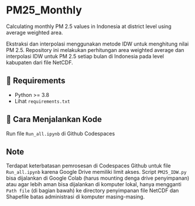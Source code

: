 # PM25_Monthly
Calculating monthly PM 2.5 values in Indonesia at district level using average weighted area.

Ekstraksi dan interpolasi menggunakan metode IDW untuk menghitung nilai PM 2.5.
Repository ini melakukan perhitungan area weighted average dan interpolasi IDW untuk PM 2.5 setiap bulan di Indonesia pada level kabupaten dari file NetCDF.

## 🔧 Requirements
- Python >= 3.8
- Lihat `requirements.txt`

## 🚀 Cara Menjalankan Kode

Run file `Run_all.ipynb` di Github Codespaces

## Note
Terdapat keterbatasan pemrosesan di Codespaces Github untuk file `Run_all.ipynb` karena Google Drive memiliki limit akses. Script `PM25_IDW.py` bisa dijalankan di Google Colab (harus mounting denga drive penyimpanan) atau agar lebih aman bisa dijalankan di komputer lokal, hanya mengganti `Path file` (di bagian bawah) ke directory penyimpanan file NetCDF dan Shapefile batas administrasi di komputer masing-masing.
